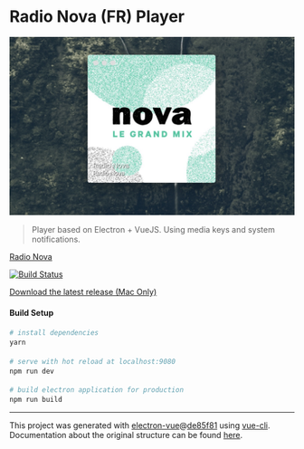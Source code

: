 # Radio Nova (FR) Player


![Radio Nova Player](https://github.com/romainlp/Radio-Nova/raw/master/static/screenshot.jpeg "Mac OS Screenshot")


> Player based on Electron + VueJS. Using media keys and system notifications.

[Radio Nova](http://www.nova.fr/)

[![Build Status](https://travis-ci.org/romainlp/Radio-Nova.svg?branch=master)](https://travis-ci.org/romainlp/Radio-Nova)

[Download the latest release (Mac Only)](https://github.com/romainlp/Radio-Nova/releases/latest)

#### Build Setup

``` bash
# install dependencies
yarn

# serve with hot reload at localhost:9080
npm run dev

# build electron application for production
npm run build

```

---

This project was generated with [electron-vue](https://github.com/SimulatedGREG/electron-vue)@[de85f81](https://github.com/SimulatedGREG/electron-vue/tree/de85f81890c01500113738bfe57bef136f9fbf52) using [vue-cli](https://github.com/vuejs/vue-cli). Documentation about the original structure can be found [here](https://simulatedgreg.gitbooks.io/electron-vue/content/index.html).
